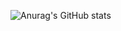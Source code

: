 ![Anurag's GitHub stats](https://github-readme-stats.vercel.app/api?username=Crimson-Ice&count_private=true)
